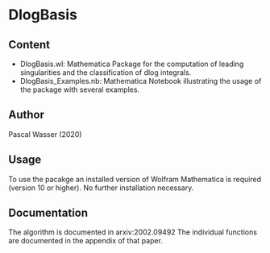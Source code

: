 # DlogBasis
## Content
- DlogBasis.wl: Mathematica Package for the computation of 
leading singularities and the classification of dlog integrals.
- DlogBasis_Examples.nb: Mathematica Notebook illustrating
the usage of the package with several examples.

## Author
Pascal Wasser (2020)

## Usage
To use the pacakge an installed version of Wolfram Mathematica 
is required (version 10 or higher).
No further installation necessary.

## Documentation
The algorithm is documented in 
arxiv:2002.09492
The individual functions are documented in the appendix of that
paper.
